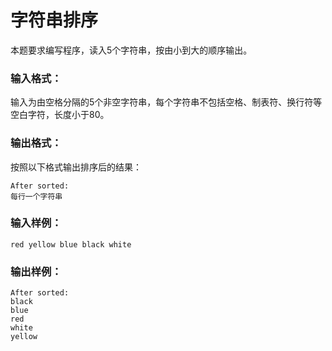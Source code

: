 # 字符串排序
本题要求编写程序，读入5个字符串，按由小到大的顺序输出。

### 输入格式：
输入为由空格分隔的5个非空字符串，每个字符串不包括空格、制表符、换行符等空白字符，长度小于80。

### 输出格式：
按照以下格式输出排序后的结果：
```
After sorted:
每行一个字符串
```
### 输入样例：
```
red yellow blue black white
```
### 输出样例：
```
After sorted:
black
blue
red
white
yellow
```